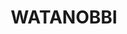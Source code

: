 ---
lastmod: '2025-04-06T06:05:20+00:00'
latitude: -33.208801
layout: suburb
longitude: 151.377213
postcode: '2259'
state: NSW
title: WATANOBBI
url: /nsw/watanobbi/
---